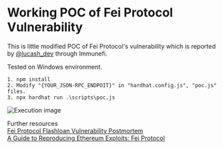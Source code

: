 # Working POC of Fei Protocol Vulnerability

This is little modified POC of Fei Protocol's vulnerability which is reported by [@lucash_dev](https://twitter.com/lucash_dev) through Immunefi.  
  
Tested on Windows environment.
```
1. npm install  
2. Modify "{YOUR_JSON-RPC_ENDPOIT}" in "hardhat.config.js", "poc.js" files. 
3. npx hardhat run .\scripts\poc.js  
```
![Execution image](https://github.com/illicitco/Working-POC-of-Fei-Protocol-Vulnerability/blob/main/image.png)

  
Further resources  
[Fei Protocol Flashloan Vulnerability Postmortem](https://medium.com/immunefi/fei-protocol-flashloan-vulnerability-postmortem-7c5dc001affb)  
[A Guide to Reproducing Ethereum Exploits: Fei Protocol](https://medium.com/immunefi/a-guide-to-reproducing-ethereum-exploits-fei-protocol-224b30b517d6)
